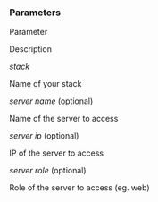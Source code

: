 <!-- post: -->


### Parameters



    

        

            
Parameter

            
Description

        

    

    

        

            
_stack_

            
Name of your stack

        

        

            
_server name_ (optional)

            
Name of the server to access

        

        

            
_server ip_ (optional)

            
IP of the server to access

        

        

            
_server role_ (optional)

            
Role of the server to access (eg. web)

        

    





